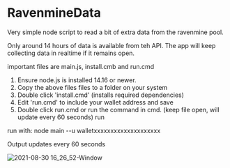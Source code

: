 # RavenmineData
Very simple node script to read a bit of extra data from the ravenmine pool.  

Only around 14 hours of data is available from teh API.  The app will keep collecting data in realtime if it remains open.


important files are main.js, install.cmb and run.cmd
1. Ensure node.js is installed 14.16 or newer.
2. Copy the above files files to a folder on your system
3. Double click 'install.cmd' (installs required dependencies)
4. Edit 'run.cmd' to include your wallet address and save
5. Double click run.cmd or run the command in cmd. (keep file open, will update every 60 seconds)
run 

run with:  node main --u walletxxxxxxxxxxxxxxxxxxxx
  

Output updates every 60 seconds
  
  ![2021-08-30 16_26_52-Window](https://user-images.githubusercontent.com/18061986/131401624-305c11b2-a8a8-473a-9c80-3da8bf123ed0.png)

